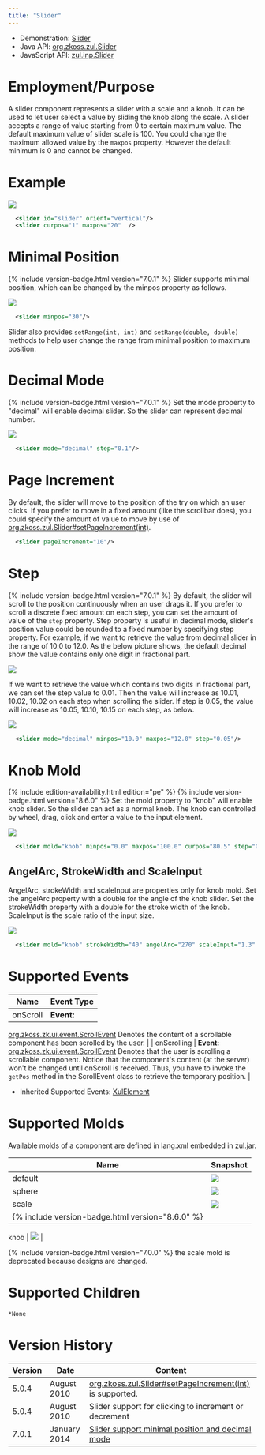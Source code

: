 ```yaml
---
title: "Slider"
---
```



- Demonstration: [Slider](http://www.zkoss.org/zkdemo/input/slider)
- Java API: [org.zkoss.zul.Slider](https://www.zkoss.org/javadoc/latest/zk/org/zkoss/zul/Slider.html)
- JavaScript API: [zul.inp.Slider](https://www.zkoss.org/javadoc/latest/jsdoc/classes/zul.inp.Slider.html)


# Employment/Purpose

A slider component represents a slider with a scale and a knob. It can
be used to let user select a value by sliding the knob along the scale.
A slider accepts a range of value starting from 0 to certain maximum
value. The default maximum value of slider scale is 100. You could
change the maximum allowed value by the `maxpos` property. However the
default minimum is 0 and cannot be changed.

# Example

![](/zk_component_ref/images/ZKComRef_Slider.png)

```xml
  <slider id="slider" orient="vertical"/>
  <slider curpos="1" maxpos="20"  />
```

# Minimal Position

{% include version-badge.html version="7.0.1" %} Slider supports minimal position,
which can be changed by the minpos property as follows.

![](/zk_component_ref/images/min_slider.png)

```xml
  <slider minpos="30"/>
```

Slider also provides `setRange(int, int)` and `setRange(double, double)`
methods to help user change the range from minimal position to maximum
position.

# Decimal Mode

{% include version-badge.html version="7.0.1" %} Set the mode property to "decimal"
will enable decimal slider. So the slider can represent decimal number.

![](/zk_component_ref/images/dec_slider.png)

```xml
  <slider mode="decimal" step="0.1"/>
```

# Page Increment

By default, the slider will move to the position of the try on which an
user clicks. If you prefer to move in a fixed amount (like the scrollbar
does), you could specify the amount of value to move by use of
[org.zkoss.zul.Slider#setPageIncrement(int)](https://www.zkoss.org/javadoc/latest/zk/org/zkoss/zul/Slider.html#setPageIncrement(int)).

```xml
  <slider pageIncrement="10"/>
```

# Step

{% include version-badge.html version="7.0.1" %} By default, the slider will scroll to
the position continuously when an user drags it. If you prefer to scroll
a discrete fixed amount on each step, you can set the amount of value of
the `step` property. Step property is useful in decimal mode, slider's
position value could be rounded to a fixed number by specifying step
property. For example, if we want to retrieve the value from decimal
slider in the range of 10.0 to 12.0. As the below picture shows, the
default decimal show the value contains only one digit in fractional
part.

![](/zk_component_ref/images/dec_slider_no_step.png)

If we want to retrieve the value which contains two digits in fractional
part, we can set the step value to 0.01. Then the value will increase as
10.01, 10.02, 10.02 on each step when scrolling the slider. If step is
0.05, the value will increase as 10.05, 10.10, 10.15 on each step, as
below.

![](/zk_component_ref/images/dec_slider_step.png)

```xml
  <slider mode="decimal" minpos="10.0" maxpos="12.0" step="0.05"/>
```

# Knob Mold

<!--REQUIRED ZK EDITION: PE -->
{% include edition-availability.html edition="pe" %} {% include version-badge.html version="8.6.0" %} Set the mold
property to "knob" will enable knob slider. So the slider can act as a
normal knob. The knob can controlled by wheel, drag, click and enter a
value to the input element.

![](/zk_component_ref/images/knob360.png)

```xml
  <slider mold="knob" minpos="0.0" maxpos="100.0" curpos="80.5" step="0.5" strokeWidth="40"/>
```

## AngelArc, StrokeWidth and ScaleInput

AngelArc, strokeWidth and scaleInput are properties only for knob mold.
Set the angelArc property with a double for the angle of the knob
slider. Set the strokeWidth property with a double for the stroke width
of the knob. ScaleInput is the scale ratio of the input size.

![](/zk_component_ref/images/knob270.png)

```xml
  <slider mold="knob" strokeWidth="40" angelArc="270" scaleInput="1.3" minpos="0.0" maxpos="100.0" curpos="80.5" step="0.5"/>
```

# Supported Events

| Name | Event Type |
|---|---|
| onScroll | **Event:**
[org.zkoss.zk.ui.event.ScrollEvent](https://www.zkoss.org/javadoc/latest/zk/org/zkoss/zk/ui/event/ScrollEvent.html) Denotes the content
of a scrollable component has been scrolled by the user. |
| onScrolling | **Event:**
[org.zkoss.zk.ui.event.ScrollEvent](https://www.zkoss.org/javadoc/latest/zk/org/zkoss/zk/ui/event/ScrollEvent.html) Denotes that the
user is scrolling a scrollable component. Notice that the component's
content (at the server) won't be changed until onScroll is received.
Thus, you have to invoke the `getPos` method in the
ScrollEvent class to retrieve the temporary position. |

- Inherited Supported Events: [ XulElement]({{site.baseurl}}/zk_component_ref/xulelement#Supported_Events)

# Supported Molds

Available molds of a component are defined in lang.xml embedded in
zul.jar.

| Name | Snapshot |
|---|---|
| default | ![](/zk_component_ref/images/slider_mold_default.png) |
| sphere | ![](/zk_component_ref/images/slider_mold_sphere.png) |
| scale | ![](/zk_component_ref/images/slider_mold_scale.png) |
| {% include version-badge.html version="8.6.0" %}


knob | ![](/zk_component_ref/images/knob270.png) |

{% include version-badge.html version="7.0.0" %} the scale mold is deprecated because
designs are changed.

# Supported Children

`*None`



# Version History



| Version | Date         | Content                                                                                     |
|---------|--------------|---------------------------------------------------------------------------------------------|
| 5.0.4   | August 2010  | [org.zkoss.zul.Slider#setPageIncrement(int)](https://www.zkoss.org/javadoc/latest/zk/org/zkoss/zul/Slider.html#setPageIncrement(int)) is supported.        |
| 5.0.4   | August 2010  | Slider support for clicking to increment or decrement                                       |
| 7.0.1   | January 2014 | [Slider support minimal position and decimal mode](http://tracker.zkoss.org/browse/ZK-2085) |


